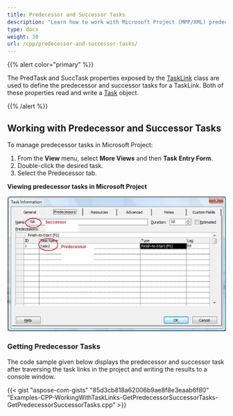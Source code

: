 ```yaml
---
title: Predecessor and Successor Tasks
description: "Learn how to work with Microsoft Project (MPP/XML) predecessor and successor tasks using Aspose.Tasks for C++."
type: docs
weight: 30
url: /cpp/predecessor-and-successor-tasks/
---
```


{{% alert color="primary" %}}

The PredTask and SuccTask properties exposed by the [TaskLink](https://apireference.aspose.com/tasks/cpp/class/aspose.tasks.task_link) class are used to define the predecessor and successor tasks for a TaskLink. Both of these properties read and write a [Task](https://apireference.aspose.com/tasks/cpp/class/aspose.tasks.task) object.

{{% /alert %}}

## **Working with Predecessor and Successor Tasks**
To manage predecessor tasks in Microsoft Project:

1. From the **View** menu, select **More Views** and then **Task Entry Form**.
2. Double-click the desired task.
3. Select the Predecessor tab.

**Viewing predecessor tasks in Microsoft Project** 

![checking task's predecessor and successors in Microsoft Project](predecessor-and-successor-tasks_1.png)

### **Getting Predecessor Tasks**
The code sample given below displays the predecessor and successor task after traversing the task links in the project and writing the results to a console window.

{{< gist "aspose-com-gists" "85d3cb818a62006b9ae8f8e3eaab6f80" "Examples-CPP-WorkingWithTaskLinks-GetPredecessorSuccessorTasks-GetPredecessorSuccessorTasks.cpp" >}}
